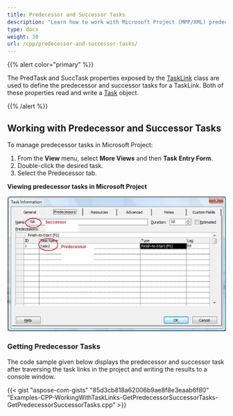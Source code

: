 ```yaml
---
title: Predecessor and Successor Tasks
description: "Learn how to work with Microsoft Project (MPP/XML) predecessor and successor tasks using Aspose.Tasks for C++."
type: docs
weight: 30
url: /cpp/predecessor-and-successor-tasks/
---
```


{{% alert color="primary" %}}

The PredTask and SuccTask properties exposed by the [TaskLink](https://apireference.aspose.com/tasks/cpp/class/aspose.tasks.task_link) class are used to define the predecessor and successor tasks for a TaskLink. Both of these properties read and write a [Task](https://apireference.aspose.com/tasks/cpp/class/aspose.tasks.task) object.

{{% /alert %}}

## **Working with Predecessor and Successor Tasks**
To manage predecessor tasks in Microsoft Project:

1. From the **View** menu, select **More Views** and then **Task Entry Form**.
2. Double-click the desired task.
3. Select the Predecessor tab.

**Viewing predecessor tasks in Microsoft Project** 

![checking task's predecessor and successors in Microsoft Project](predecessor-and-successor-tasks_1.png)

### **Getting Predecessor Tasks**
The code sample given below displays the predecessor and successor task after traversing the task links in the project and writing the results to a console window.

{{< gist "aspose-com-gists" "85d3cb818a62006b9ae8f8e3eaab6f80" "Examples-CPP-WorkingWithTaskLinks-GetPredecessorSuccessorTasks-GetPredecessorSuccessorTasks.cpp" >}}
